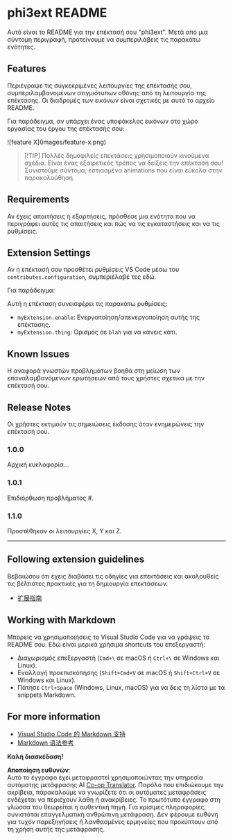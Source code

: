 <!--
CO_OP_TRANSLATOR_METADATA:
{
  "original_hash": "be0b2937160c486180ded27e4f14adeb",
  "translation_date": "2025-07-16T16:36:00+00:00",
  "source_file": "code/07.Lab/01/AIPC/extensions/phi3ext/README.md",
  "language_code": "el"
}
-->
# phi3ext README

Αυτό είναι το README για την επέκτασή σου "phi3ext". Μετά από μια σύντομη περιγραφή, προτείνουμε να συμπεριλάβεις τις παρακάτω ενότητες.

## Features

Περιέγραψε τις συγκεκριμένες λειτουργίες της επέκτασής σου, συμπεριλαμβανομένων στιγμιότυπων οθόνης από τη λειτουργία της επέκτασης. Οι διαδρομές των εικόνων είναι σχετικές με αυτό το αρχείο README.

Για παράδειγμα, αν υπάρχει ένας υποφάκελος εικόνων στο χώρο εργασίας του έργου της επέκτασής σου:

\!\[feature X\]\(images/feature-x.png\)

> [!TIP] Πολλές δημοφιλείς επεκτάσεις χρησιμοποιούν κινούμενα σχέδια. Είναι ένας εξαιρετικός τρόπος να δείξεις την επέκτασή σου! Συνιστούμε σύντομα, εστιασμένα animations που είναι εύκολα στην παρακολούθηση.

## Requirements

Αν έχεις απαιτήσεις ή εξαρτήσεις, πρόσθεσε μια ενότητα που να περιγράφει αυτές τις απαιτήσεις και πώς να τις εγκαταστήσεις και να τις ρυθμίσεις.

## Extension Settings

Αν η επέκτασή σου προσθέτει ρυθμίσεις VS Code μέσω του `contributes.configuration`, συμπεριέλαβέ τες εδώ.

Για παράδειγμα:

Αυτή η επέκταση συνεισφέρει τις παρακάτω ρυθμίσεις:

* `myExtension.enable`: Ενεργοποίηση/απενεργοποίηση αυτής της επέκτασης.
* `myExtension.thing`: Ορισμός σε `blah` για να κάνεις κάτι.

## Known Issues

Η αναφορά γνωστών προβλημάτων βοηθά στη μείωση των επαναλαμβανόμενων ερωτήσεων από τους χρήστες σχετικά με την επέκτασή σου.

## Release Notes

Οι χρήστες εκτιμούν τις σημειώσεις έκδοσης όταν ενημερώνεις την επέκτασή σου.

### 1.0.0

Αρχική κυκλοφορία...

### 1.0.1

Επιδιόρθωση προβλήματος #.

### 1.1.0

Προστέθηκαν οι λειτουργίες X, Y και Z.

---

## Following extension guidelines

Βεβαιώσου ότι έχεις διαβάσει τις οδηγίες για επεκτάσεις και ακολουθείς τις βέλτιστες πρακτικές για τη δημιουργία επεκτάσεων.

* [扩展指南](https://code.visualstudio.com/api/references/extension-guidelines?WT.mc_id=aiml-137032-kinfeylo)

## Working with Markdown

Μπορείς να χρησιμοποιήσεις το Visual Studio Code για να γράψεις το README σου. Εδώ είναι μερικά χρήσιμα shortcuts του επεξεργαστή:

* Διαχωρισμός επεξεργαστή (`Cmd+\` σε macOS ή `Ctrl+\` σε Windows και Linux).
* Εναλλαγή προεπισκόπησης (`Shift+Cmd+V` σε macOS ή `Shift+Ctrl+V` σε Windows και Linux).
* Πάτησε `Ctrl+Space` (Windows, Linux, macOS) για να δεις τη λίστα με τα snippets Markdown.

## For more information

* [Visual Studio Code 的 Markdown 支持](http://code.visualstudio.com/docs/languages/markdown?WT.mc_id=aiml-137032-kinfeylo)
* [Markdown 语法参考](https://help.github.com/articles/markdown-basics/)

**Καλή διασκέδαση!**

**Αποποίηση ευθυνών**:  
Αυτό το έγγραφο έχει μεταφραστεί χρησιμοποιώντας την υπηρεσία αυτόματης μετάφρασης AI [Co-op Translator](https://github.com/Azure/co-op-translator). Παρόλο που επιδιώκουμε την ακρίβεια, παρακαλούμε να γνωρίζετε ότι οι αυτόματες μεταφράσεις ενδέχεται να περιέχουν λάθη ή ανακρίβειες. Το πρωτότυπο έγγραφο στη γλώσσα του θεωρείται η αυθεντική πηγή. Για κρίσιμες πληροφορίες, συνιστάται επαγγελματική ανθρώπινη μετάφραση. Δεν φέρουμε ευθύνη για τυχόν παρεξηγήσεις ή λανθασμένες ερμηνείες που προκύπτουν από τη χρήση αυτής της μετάφρασης.